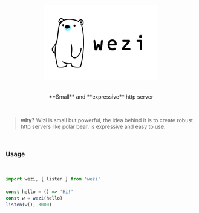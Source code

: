 <div align="center">
    <img src="https://github.com/11ume/wezi-assets/blob/main/logo.png?raw=true" width="300" height="auto"/>
</div>


<br>

<p align="center">
**Small** and **expressive** http server
<p>
    
<br>


> **why?** Wizi is small but powerful, the idea behind it is to create robust http servers like polar bear, is expressive and easy to use. 

<br>


### Usage

<br>

```ts
import wezi, { listen } from 'wezi'

const hello = () => 'Hi!'
const w = wezi(hello)
listen(w(), 3000)
```
